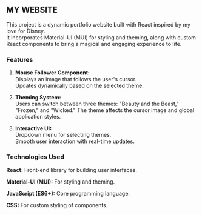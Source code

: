 ## MY WEBSITE

This project is a dynamic portfolio website built with React inspired by my love for Disney.  
It incorporates Material-UI (MUI) for styling and theming, along with custom React components to bring a magical and engaging experience to life.

### Features

1. **Mouse Follower Component:**  
   Displays an image that follows the user's cursor.  
   Updates dynamically based on the selected theme.

2. **Theming System:**  
   Users can switch between three themes: "Beauty and the Beast," "Frozen," and "Wicked."
   The theme affects the cursor image and global application styles.

3. **Interactive UI:**  
    Dropdown menu for selecting themes.  
    Smooth user interaction with real-time updates.

### Technologies Used

**React:** Front-end library for building user interfaces.

**Material-UI (MUI):** For styling and theming.

**JavaScript (ES6+):** Core programming language.

**CSS:** For custom styling of components.
